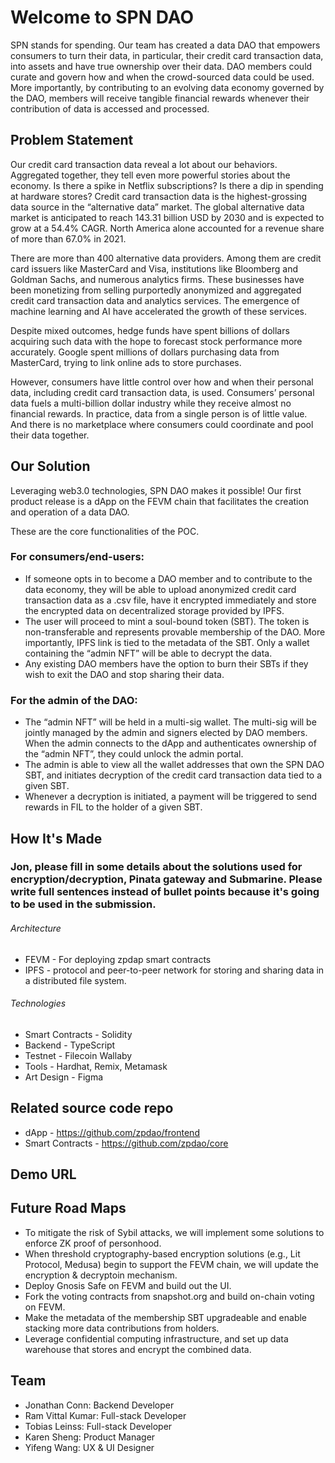 # Welcome to SPN DAO

SPN stands for spending. Our team has created a data DAO that empowers consumers to turn their data, in particular, their credit card transaction data, into assets and have true ownership over their data. DAO members could curate and govern how and when the crowd-sourced data could be used. More importantly, by contributing to an evolving data economy governed by the DAO, members will receive tangible financial rewards whenever their contribution of data is accessed and processed. 


## Problem Statement

Our credit card transaction data reveal a lot about our behaviors. Aggregated together, they tell even more powerful stories about the economy. Is there a spike in Netflix subscriptions? Is there a dip in spending at hardware stores? Credit card transaction data is the highest-grossing data source in the “alternative data” market. The global alternative data market is anticipated to reach 143.31 billion USD by 2030 and is expected to grow at a 54.4% CAGR. North America alone accounted for a revenue share of more than 67.0% in 2021. 

There are more than 400 alternative data providers. Among them are credit card issuers like MasterCard and Visa, institutions like Bloomberg and Goldman Sachs, and numerous analytics firms. These businesses have been monetizing from selling purportedly anonymized and aggregated credit card transaction data and analytics services. The emergence of machine learning and AI have accelerated the growth of these services.

Despite mixed outcomes, hedge funds have spent billions of dollars acquiring such data with the hope to forecast stock performance more accurately. Google spent millions of dollars purchasing data from MasterCard, trying to link online ads to store purchases. 

However, consumers have little control over how and when their personal data, including credit card transaction data, is used. Consumers’ personal data fuels a multi-billion dollar industry while they receive almost no financial rewards. In practice, data from a single person is of little value. And there is no marketplace where consumers could coordinate and pool their data together. 


## Our Solution

Leveraging web3.0 technologies, SPN DAO makes it possible! Our first product release is a dApp on the FEVM chain that facilitates the creation and operation of a data DAO. 

These are the core functionalities of the POC. 

### For consumers/end-users: 

- If someone opts in to become a DAO member and to contribute to the data economy, they will be able to upload anonymized credit card transaction data as a .csv file, have it encrypted immediately and store the encrypted data on decentralized storage provided by IPFS. 
- The user will proceed to mint a soul-bound token (SBT). The token is non-transferable and represents provable membership of the DAO. More importantly, IPFS link is tied to the metadata of the SBT. Only a wallet containing the “admin NFT” will be able to decrypt the data. 
- Any existing DAO members have the option to burn their SBTs if they wish to exit the DAO and stop sharing their data. 

### For the admin of the DAO:

- The “admin NFT” will be held in a multi-sig wallet. The multi-sig will be jointly managed by the admin and signers elected by DAO members. 
When the admin connects to the dApp and authenticates ownership of the “admin NFT”, they could unlock the admin portal. 
- The admin is able to view all the wallet addresses that own the SPN DAO SBT, and initiates decryption of the credit card transaction data tied to a given SBT. 
- Whenever a decryption is initiated, a payment will be triggered to send rewards in FIL to the holder of a given SBT. 


## How It's Made

### Jon, please fill in some details about the solutions used for encryption/decryption, Pinata gateway and Submarine. Please write full sentences instead of bullet points because it's going to be used in the submission.

###### Architecture

- FEVM - For deploying zpdap smart contracts
- IPFS - protocol and peer-to-peer network for storing and sharing data in a distributed file system.

###### Technologies

- Smart Contracts - Solidity
- Backend - TypeScript
- Testnet - Filecoin Wallaby
- Tools - Hardhat, Remix, Metamask
- Art Design - Figma

## Related source code repo

* dApp - https://github.com/zpdao/frontend
* Smart Contracts - https://github.com/zpdao/core

## Demo URL


##  Future Road Maps

- To mitigate the risk of Sybil attacks, we will implement some solutions to enforce ZK proof of personhood. 
- When threshold cryptography-based encryption solutions (e.g., Lit Protocol, Medusa) begin to support the FEVM chain, we will update the encryption & decryptoin mechanism. 
- Deploy Gnosis Safe on FEVM and build out the UI. 
- Fork the voting contracts from snapshot.org and build on-chain voting on FEVM. 
- Make the metadata of the membership SBT upgradeable and enable stacking more data contributions from holders. 
- Leverage confidential computing infrastructure, and set up data warehouse that stores and encrypt the combined data.  


## Team

* Jonathan Conn: Backend Developer
* Ram Vittal Kumar: Full-stack Developer
* Tobias Leinss: Full-stack Developer
* Karen Sheng: Product Manager
* Yifeng Wang: UX & UI Designer
